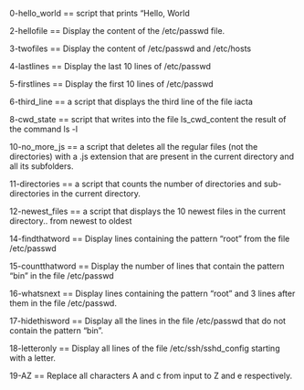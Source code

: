 0-hello_world == script that prints “Hello, World

2-hellofile == Display the content of the /etc/passwd file.

3-twofiles == Display the content of /etc/passwd and /etc/hosts

4-lastlines == Display the last 10 lines of /etc/passwd

5-firstlines == Display the first 10 lines of /etc/passwd

6-third_line == a script that displays the third line of the file iacta 

8-cwd_state == script that writes into the file ls_cwd_content the result of the command ls -l

10-no_more_js ==  a script that deletes all the regular files (not the directories) with a .js extension that are present in the current directory and all its subfolders.

11-directories == a script that counts the number of directories and sub-directories in the current directory.

12-newest_files == a script that displays the 10 newest files in the current directory.. from newest to oldest

14-findthatword == Display lines containing the pattern “root” from the file /etc/passwd

15-countthatword == Display the number of lines that contain the pattern “bin” in the file /etc/passwd

16-whatsnext == Display lines containing the pattern “root” and 3 lines after them in the file /etc/passwd.

17-hidethisword == Display all the lines in the file /etc/passwd that do not contain the pattern “bin”.

18-letteronly == Display all lines of the file /etc/ssh/sshd_config starting with a letter.

19-AZ == Replace all characters A and c from input to Z and e respectively.       
